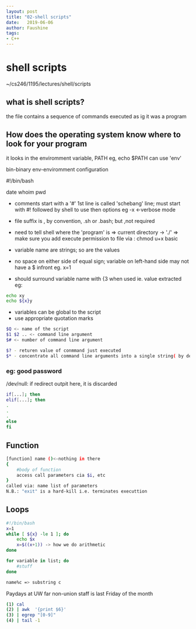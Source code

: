 ```yaml
---
layout: post
title: "02-shell scripts"
date:   2019-06-06
author: Faushine
tags: 
- C++
---
```


# shell scripts

~/cs246/1195/lectures/shell/scripts

## what is shell scripts?

the file contains a sequence of commands
executed as ig it was a program

## How does the operating system know where to look for your program

it looks in the enviromment variable, PATH
eg, echo $PATH
can use 'env'

bin-binary
env-enviromment configuration

\#!/bin/bash

date
whoim
pwd

- comments start with a '#'
1st line is called 'schebang' line; must start with #!
followed by shell to use then options eg -x <-verbose mode

- file suffix is , by convention, .sh or .bash; but ,not required
  
- need to tell shell where the 'program' is 
=> current directory -> './'
=> make sure you add execute permission to file via : chmod u+x basic

- variable name are strings; so are the values
  
- no space on either side of equal sign; variable on left-hand side may not have a $ infront eg. x=1
  
- should surround variable name with {3 when used ie. value extracted eg:

```bash
echo xy
echo ${x}y
```

- variables can be global to the script
- use appropriate quotation marks 

```bash
$Q <- name of the script
$1 $2 .. <- command line argument
$# <- number of command line argument

$? - returen value of conmmand just executed
$* - concentrate all command line arguments into a single string( by default, separated by a space)
```

### eg: good password
/dev/null: if redirect outpit here, it is discarded

```bash
if[...]; then
elif[...]; then
.
.
.
else
fi
```

## Function

```bash
[function] name ()<-nothing in there
{
    #body of function
    access call parameters cia $i, etc
}
called via: name list of parameters
N.B.: "exit" is a hard-kill i.e. terminates executtion
```

## Loops

```bash
#!/bin/bash
x=1
while [ ${x} -le 1 ]; do
    echo $x
    x=$((x+1)) -> how we do arithmetic
done

for variable in list; do
    #stuff
done
```

```bash
name%c => substring c
```

Paydays at UW far non-union staff is last Friday of the month

```bash
(1) cal
(2) | awk  '{print $6}'
(3) | egrep "[0-9]"
(4) | tail -1
```